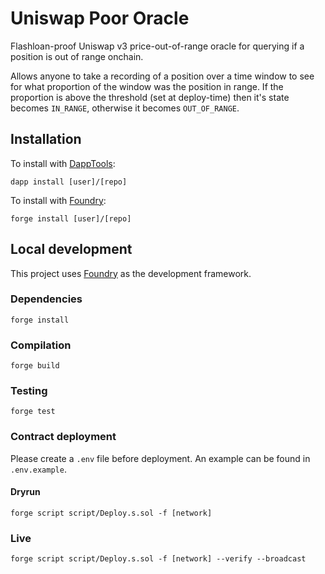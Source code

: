 # Uniswap Poor Oracle

Flashloan-proof Uniswap v3 price-out-of-range oracle for querying if a position is out of range onchain.

Allows anyone to take a recording of a position over a time window to see for what proportion of the window
was the position in range. If the proportion is above the threshold (set at deploy-time) then it's state becomes
`IN_RANGE`, otherwise it becomes `OUT_OF_RANGE`.

## Installation

To install with [DappTools](https://github.com/dapphub/dapptools):

```
dapp install [user]/[repo]
```

To install with [Foundry](https://github.com/gakonst/foundry):

```
forge install [user]/[repo]
```

## Local development

This project uses [Foundry](https://github.com/gakonst/foundry) as the development framework.

### Dependencies

```
forge install
```

### Compilation

```
forge build
```

### Testing

```
forge test
```

### Contract deployment

Please create a `.env` file before deployment. An example can be found in `.env.example`.

#### Dryrun

```
forge script script/Deploy.s.sol -f [network]
```

### Live

```
forge script script/Deploy.s.sol -f [network] --verify --broadcast
```